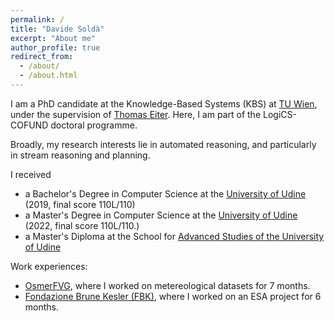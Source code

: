 ```yaml
---
permalink: /
title: "Davide Soldà"
excerpt: "About me"
author_profile: true
redirect_from: 
  - /about/
  - /about.html
---
```



I am a PhD candidate at the Knowledge-Based Systems (KBS) at [TU Wien](https://www.tuwien.at/en/), under the supervision of [Thomas Eiter](www.kr.tuwien.ac.at/staff/eiter/). Here, I am part of the LogiCS-COFUND doctoral programme.

Broadly, my research interests lie in automated reasoning, and particularly in stream reasoning and planning.

I received
- a Bachelor's Degree in Computer Science at the [University of Udine](https://www.uniud.it/en) (2019, final score 110L/110)
- a Master's Degree in Computer Science at the [University of Udine](https://www.uniud.it/en) (2022, final score 110L/110.)
- a Master's Diploma at the School for [Advanced Studies of the University of Udine](https://scuolasuperiore.uniud.it/?set_language=en) 

Work experiences:
- [OsmerFVG](https://www.osmer.fvg.it/home.php?ln=-en), where I worked on metereological datasets for 7 months.
- [Fondazione Brune Kesler (FBK)](https://www.fbk.eu/en/), where I worked on an ESA project for 6 months.
